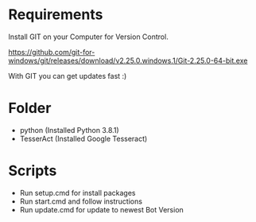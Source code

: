 # Requirements

Install GIT on your Computer for Version Control.

https://github.com/git-for-windows/git/releases/download/v2.25.0.windows.1/Git-2.25.0-64-bit.exe

With GIT you can get updates fast :)


# Folder
- python (Installed Python 3.8.1)
- TesserAct (Installed Google Tesseract)

# Scripts
- Run setup.cmd for install packages
- Run start.cmd and follow instructions
- Run update.cmd for update to newest Bot Version